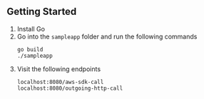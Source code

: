 ## Getting Started

1. Install Go
2. Go into the `sampleapp` folder and run the following commands
    ```
    go build
    ./sampleapp
    ```
3. Visit the following endpoints
    ```
    localhost:8080/aws-sdk-call
    localhost:8080/outgoing-http-call
    ```

